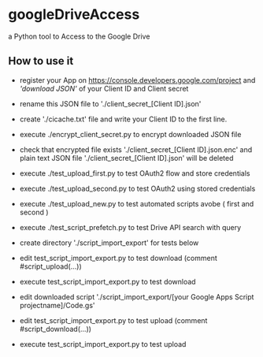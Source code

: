 googleDriveAccess
=================

a Python tool to Access to the Google Drive

How to use it
-------------

- register your App on https://console.developers.google.com/project and *'download JSON'* of your Client ID and Client secret

- rename this JSON file to './client_secret_[Client ID].json'

- create './cicache.txt' file and write your Client ID to the first line.

- execute ./encrypt_client_secret.py to encrypt downloaded JSON file

- check that encrypted file exists './client_secret_[Client ID].json.enc' and plain text JSON file './client_secret_[Client ID].json' will be deleted

- execute ./test_upload_first.py to test OAuth2 flow and store credentials

- execute ./test_upload_second.py to test OAuth2 using stored credentials

- execute ./test_upload_new.py to test automated scripts avobe ( first and second )

- execute ./test_script_prefetch.py to test Drive API search with query

- create directory './script_import_export' for tests below

- edit test_script_import_export.py to test download (comment #script_upload(...))

- execute test_script_import_export.py to test download

- edit downloaded script './script_import_export/[your Google Apps Script projectname]/Code.gs'

- edit test_script_import_export.py to test upload (comment #script_download(...))

- execute test_script_import_export.py to test upload


